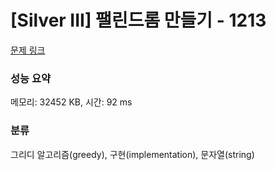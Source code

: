# [Silver III] 팰린드롬 만들기 - 1213 

[문제 링크](https://www.acmicpc.net/problem/1213) 

### 성능 요약

메모리: 32452 KB, 시간: 92 ms

### 분류

그리디 알고리즘(greedy), 구현(implementation), 문자열(string)

